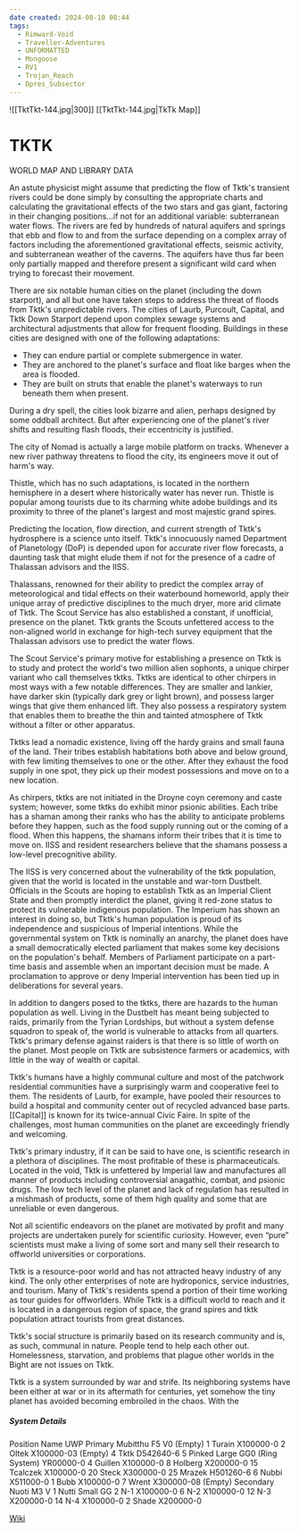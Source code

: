 ```yaml
---
date created: 2024-08-10 08:44
tags:
  - Rimward-Void
  - Traveller-Adventures
  - UNFORMATTED
  - Mongoose
  - RV1
  - Trojan_Reach
  - Dpres_Subsector
---
```


![[TktTkt-144.jpg|300]]
[[TktTkt-144.jpg|TkTk Map]]

# TKTK

WORLD MAP AND LIBRARY DATA



An astute physicist might assume that predicting the flow of Tktk's transient rivers could be done simply by consulting the appropriate charts and calculating the gravitational effects of the two stars and gas giant, factoring in their changing positions...if not for an additional variable: subterranean water flows. The rivers are fed by hundreds of natural aquifers and springs that ebb and flow to and from the surface depending on a complex array of factors including the aforementioned gravitational effects, seismic activity, and subterranean weather of the caverns. The aquifers have thus far been only partially mapped and therefore present a significant wild card when trying to forecast their movement.

There are six notable human cities on the planet (including the down starport), and all but one have taken steps to address the threat of floods from Tktk's unpredictable rivers. The cities of Laurb, Purcoult, Capital, and Tktk Down Starport depend upon complex sewage systems and architectural adjustments that allow for frequent flooding. Buildings in these cities are designed with one of the following adaptations:

- They can endure partial or complete submergence in water.
- They are anchored to the planet's surface and float like barges when the area is flooded.
- They are built on struts that enable the planet's waterways to run beneath them when present.

During a dry spell, the cities look bizarre and alien, perhaps designed by some oddball architect. But after experiencing one of the planet's river shifts and resulting flash floods, their eccentricity is justified.

The city of Nomad is actually a large mobile platform on tracks. Whenever a new river pathway threatens to flood the city, its engineers move it out of harm's way.

Thistle, which has no such adaptations, is located in the northern hemisphere in a desert where historically water has never run. Thistle is popular among tourists due to its charming white adobe buildings and its proximity to three of the planet's largest and most majestic grand spires.

Predicting the location, flow direction, and current strength of Tktk's hydrosphere is a science unto itself. Tktk's innocuously named Department of Planetology (DoP) is depended upon for accurate river flow forecasts, a daunting task that might elude them if not for the presence of a cadre of Thalassan advisors and the IISS.

Thalassans, renowned for their ability to predict the complex array of meteorological and tidal effects on their waterbound homeworld, apply their unique array of predictive disciplines to the much dryer, more arid climate of Tktk. The Scout Service has also established a constant, if unofficial, presence on the planet. Tktk grants the Scouts unfettered access to the non-aligned world in exchange for high-tech survey equipment that the Thalassan advisors use to predict the water flows.

The Scout Service's primary motive for establishing a presence on Tktk is to study and protect the world's two million alien sophonts, a unique chirper variant who call themselves tktks. Tktks are identical to other chirpers in most ways with a few notable differences. They are smaller and lankier, have darker skin (typically dark grey or light brown), and possess larger wings that give them enhanced lift. They also possess a respiratory system that enables them to breathe the thin and tainted atmosphere of Tktk without a filter or other apparatus.

Tktks lead a nomadic existence, living off the hardy grains and small fauna of the land. Their tribes establish habitations both above and below ground, with few limiting themselves to one or the other. After they exhaust the food supply in one spot, they pick up their modest possessions and move on to a new location.

As chirpers, tktks are not initiated in the Droyne coyn ceremony and caste system; however, some tktks do exhibit minor psionic abilities. Each tribe has a shaman among their ranks who has the ability to anticipate problems before they happen, such as the food supply running out or the coming of a flood. When this happens, the shamans inform their tribes that it is time to move on. IISS and resident researchers believe that the shamans possess a low-level precognitive ability.

The IISS is very concerned about the vulnerability of the tktk population, given that the world is located in the unstable and war-torn Dustbelt. Officials in the Scouts are hoping to establish Tktk as an Imperial Client State and then promptly interdict the planet, giving it red-zone status to protect its vulnerable indigenous population. The Imperium has shown an interest in doing so, but Tktk's human population is proud of its independence and suspicious of Imperial intentions. While the governmental system on Tktk is nominally an anarchy, the planet does have a small democratically elected parliament that makes some key decisions on the population's behalf. Members of Parliament participate on a part-time basis and assemble when an important decision must be made. A proclamation to approve or deny Imperial intervention has been tied up in deliberations for several years.

In addition to dangers posed to the tktks, there are hazards to the human population as well. Living in the Dustbelt has meant being subjected to raids, primarily from the Tyrian Lordships, but without a system defense squadron to speak of, the world is vulnerable to attacks from all quarters. Tktk's primary defense against raiders is that there is so little of worth on the planet. Most people on Tktk are subsistence farmers or academics, with little in the way of wealth or capital.

Tktk's humans have a highly communal culture and most of the patchwork residential communities have a surprisingly warm and cooperative feel to them. The residents of Laurb, for example, have pooled their resources to build a hospital and community center out of recycled advanced base parts. [[Capital]] is known for its twice-annual Civic Faire. In spite of the challenges, most human communities on the planet are exceedingly friendly and welcoming.

Tktk's primary industry, if it can be said to have one, is scientific research in a plethora of disciplines. The most profitable of these is pharmaceuticals. Located in the void, Tktk is unfettered by Imperial law and manufactures all manner of products including controversial anagathic, combat, and psionic drugs. The low tech level of the planet and lack of regulation has resulted in a mishmash of products, some of them high quality and some that are unreliable or even dangerous.

Not all scientific endeavors on the planet are motivated by profit and many projects are undertaken purely for scientific curiosity. However, even “pure” scientists must make a living of some sort and many sell their research to offworld universities or corporations.

Tktk is a resource-poor world and has not attracted heavy industry of any kind. The only other enterprises of note are hydroponics, service industries, and tourism. Many of Tktk's residents spend a portion of their time working as tour guides for offworlders. While Tktk is a difficult world to reach and it is located in a dangerous region of space, the grand spires and tktk population attract tourists from great distances.

Tktk's social structure is primarily based on its research community and is, as such, communal in nature. People tend to help each other out. Homelessness, starvation, and problems that plague other worlds in the Bight are not issues on Tktk.

Tktk is a system surrounded by war and strife. Its neighboring systems have been either at war or in its aftermath for centuries, yet somehow the tiny planet has avoided becoming embroiled in the chaos. With the

##### System Details

Position Name UWP Primary Mubitthu F5 V0 (Empty) 1 Turain X100000-0 2 Oltek X100000-03 (Empty) 4 Tktk D542640-6 5 Pinked Large GG0 (Ring System) YR00000-0 4 Guillen X100000-0 8 Holberg X200000-0 15 Tcalczek X100000-0 20 Steck X300000-0 25 Mrazek H501260-6 6 Nubbi X511000-0 1 Bubb X100000-0 7 Wrent X300000-08 (Empty) Secondary Nuoti M3 V 1 Nutti Small GG 2 N-1 X100000-0 6 N-2 X100000-0 12 N-3 X200000-0 14 N-4 X100000-0 2 Shade X200000-0

[Wiki](https://wiki.travellerrpg.com/Tktk_(world))
